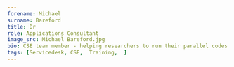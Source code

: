 ```yaml
---
forename: Michael
surname: Bareford
title: Dr
role: Applications Consultant 
image_src: Michael Bareford.jpg
bio: CSE team member - helping researchers to run their parallel codes as optimally as possible.
tags: [Servicedesk, CSE,  Training,  ] 
---
```

